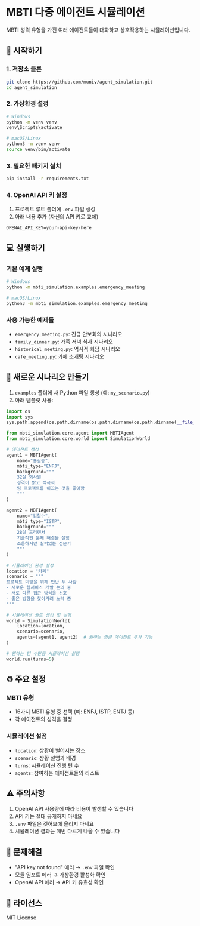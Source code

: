 # MBTI 다중 에이전트 시뮬레이션

MBTI 성격 유형을 가진 여러 에이전트들이 대화하고 상호작용하는 시뮬레이션입니다.

## 🚀 시작하기

### 1. 저장소 클론
```bash
git clone https://github.com/muniv/agent_simulation.git
cd agent_simulation
```

### 2. 가상환경 설정
```bash
# Windows
python -m venv venv
venv\Scripts\activate

# macOS/Linux
python3 -m venv venv
source venv/bin/activate
```

### 3. 필요한 패키지 설치
```bash
pip install -r requirements.txt
```

### 4. OpenAI API 키 설정
1. 프로젝트 루트 폴더에 `.env` 파일 생성
2. 아래 내용 추가 (자신의 API 키로 교체)
```
OPENAI_API_KEY=your-api-key-here
```

## 💻 실행하기

### 기본 예제 실행
```bash
# Windows
python -m mbti_simulation.examples.emergency_meeting

# macOS/Linux
python3 -m mbti_simulation.examples.emergency_meeting
```

### 사용 가능한 예제들
- `emergency_meeting.py`: 긴급 안보회의 시나리오
- `family_dinner.py`: 가족 저녁 식사 시나리오
- `historical_meeting.py`: 역사적 회담 시나리오
- `cafe_meeting.py`: 카페 소개팅 시나리오

## 🎨 새로운 시나리오 만들기

1. `examples` 폴더에 새 Python 파일 생성 (예: `my_scenario.py`)
2. 아래 템플릿 사용:

```python
import os
import sys
sys.path.append(os.path.dirname(os.path.dirname(os.path.dirname(__file__))))

from mbti_simulation.core.agent import MBTIAgent
from mbti_simulation.core.world import SimulationWorld

# 에이전트 생성
agent1 = MBTIAgent(
    name="홍길동",
    mbti_type="ENFJ",
    background="""
    32살 회사원
    성격이 밝고 적극적
    팀 프로젝트를 이끄는 것을 좋아함
    """
)

agent2 = MBTIAgent(
    name="김철수",
    mbti_type="ISTP",
    background="""
    28살 프리랜서
    기술적인 문제 해결을 잘함
    조용하지만 실력있는 전문가
    """
)

# 시뮬레이션 환경 설정
location = "카페"
scenario = """
프로젝트 미팅을 위해 만난 두 사람
- 새로운 웹서비스 개발 논의 중
- 서로 다른 접근 방식을 선호
- 좋은 방향을 찾아가려 노력 중
"""

# 시뮬레이션 월드 생성 및 실행
world = SimulationWorld(
    location=location,
    scenario=scenario,
    agents=[agent1, agent2]  # 원하는 만큼 에이전트 추가 가능
)

# 원하는 턴 수만큼 시뮬레이션 실행
world.run(turns=5)
```

## ⚙️ 주요 설정

### MBTI 유형
- 16가지 MBTI 유형 중 선택 (예: ENFJ, ISTP, ENTJ 등)
- 각 에이전트의 성격을 결정

### 시뮬레이션 설정
- `location`: 상황이 벌어지는 장소
- `scenario`: 상황 설명과 배경
- `turns`: 시뮬레이션 진행 턴 수
- `agents`: 참여하는 에이전트들의 리스트

## ⚠️ 주의사항

1. OpenAI API 사용량에 따라 비용이 발생할 수 있습니다
2. API 키는 절대 공개하지 마세요
3. `.env` 파일은 깃허브에 올리지 마세요
4. 시뮬레이션 결과는 매번 다르게 나올 수 있습니다

## 🤔 문제해결

- "API key not found" 에러 → `.env` 파일 확인
- 모듈 임포트 에러 → 가상환경 활성화 확인
- OpenAI API 에러 → API 키 유효성 확인

## 📝 라이선스

MIT License 